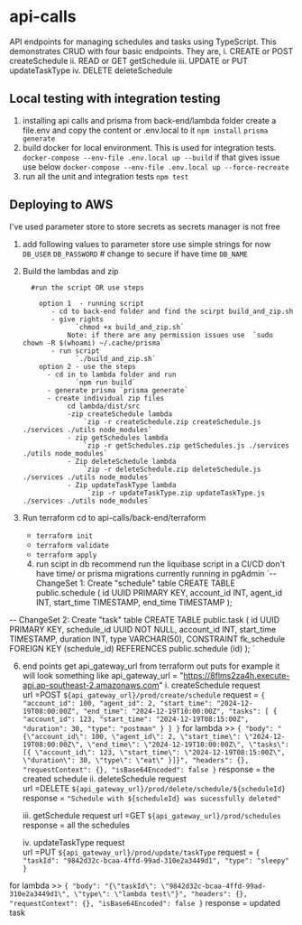 # api-calls

API endpoints for managing schedules and tasks using TypeScript.
This demonstrates CRUD with four basic endpoints. They are,
i.   CREATE or POST createSchedule
ii.  READ or GET getSchedule
iii. UPDATE or PUT updateTaskType
iv.  DELETE deleteSchedule

## Local testing with integration testing

1. installing api calls and prisma
   from back-end/lambda folder
   create a file.env and copy the content or .env.local to it
   `npm install`
   `prisma generate`
2. build docker for local environment. This is used for integration tests. 
`docker-compose --env-file .env.local up --build`
if that gives issue use below
`docker-compose --env-file .env.local up --force-recreate`
3. run all the unit and integration tests
`npm test`

## Deploying to AWS

I've used parameter store to store secrets as secrets manager is not free

1. add following values to parameter store
   use simple strings for now
   `DB_USER`
   `DB_PASSWORD` # change to secure if have time
   `DB_NAME`

2. Build the lambdas and zip 


         #run the script OR use steps

           option 1  - running script 
              - cd to back-end folder and find the scirpt build_and_zip.sh
              - give rights 
                    `chmod +x build_and_zip.sh`
                  Note: if there are any permission issues use  `sudo chown -R $(whoami) ~/.cache/prisma`
              - run script 
                    `./build_and_zip.sh`
           option 2 - use the steps 
             - cd in to lambda folder and run
                    `npm run build`
             - generate prisma `prisma generate`
             - create individual zip files
                  cd lambda/dist/src
                  -zip createSchedule lambda
                      `zip -r createSchedule.zip createSchedule.js ./services ./utils node_modules`
                  - zip getSchedules lambda
                      `zip -r getSchedules.zip getSchedules.js ./services ./utils node_modules`
                  - Zip deleteSchedule lambda
                      `zip -r deleteSchedule.zip deleteSchedule.js ./services ./utils node_modules`
                  - Zip updateTaskType lambda
                       `zip -r updateTaskType.zip updateTaskType.js ./services ./utils node_modules`


3. Run terraform
   cd to api-calls/back-end/terraform

   - `terraform init`
   - `terraform validate`
   - `terraform apply`

   4. run scipt in db
      recommend run the liquibase script in a CI/CD don't have time/ or prisma migrations
      currently running in pgAdmin
      `-- ChangeSet 1: Create "schedule" table
      CREATE TABLE public.schedule (
      id UUID PRIMARY KEY,
      account_id INT,
      agent_id INT,
      start_time TIMESTAMP,
      end_time TIMESTAMP
      );

-- ChangeSet 2: Create "task" table
CREATE TABLE public.task (
id UUID PRIMARY KEY,
schedule_id UUID NOT NULL,
account_id INT,
start_time TIMESTAMP,
duration INT,
type VARCHAR(50),
CONSTRAINT fk_schedule FOREIGN KEY (schedule_id) REFERENCES public.schedule (id)
);
`

6. end points 
  get api_gateway_url from terraform out puts
for example it will look something like api_gateway_url = "https://8flms2za4h.execute-api.ap-southeast-2.amazonaws.com"
   i. createSchedule request  
   url =POST `${api_gateway_url}/prod/create/schedule`
   request = 
            `{
               "account_id": 100,
               "agent_id": 2,
               "start_time": "2024-12-19T08:00:00Z",
               "end_time": "2024-12-19T10:00:00Z",
               "tasks": [
               {
               "account_id": 123,
               "start_time": "2024-12-19T08:15:00Z",
               "duration": 30,
               "type": "postman"
               }
               ]
               }`
   for lambda >> 
           `{
             "body": "{\"account_id\": 100, \"agent_id\": 2, \"start_time\": \"2024-12-19T08:00:00Z\", \"end_time\": \"2024-12-19T10:00:00Z\", \"tasks\": [{ \"account_id\": 123, \"start_time\": \"2024-12-19T08:15:00Z\", \"duration\": 30, \"type\": \"eat\" }]}",
             "headers": {},
             "requestContext": {},
             "isBase64Encoded": false
           }`
   response = the created schedule
   ii. deleteSchedule request  
   url =DELETE `${api_gateway_url}/prod/delete/schedule/${scheduleId}`
   response = `"Schedule with ${scheduleId} was sucessfully deleted"`

   
   iii. getSchedule request
   url =GET `${api_gateway_url}/prod/schedules`
   response = all the schedules

   iv. updateTaskType request  
   url =PUT `${api_gateway_url}/prod/update/taskType`
   request = 
         `{
         "taskId": "9842d32c-bcaa-4ffd-99ad-310e2a3449d1",
         "type": "sleepy"
         }`

for lambda >>
`{
             "body": "{\"taskId\": \"9842d32c-bcaa-4ffd-99ad-310e2a3449d1\", \"type\": \"lambda test\"}",
             "headers": {},
             "requestContext": {},
             "isBase64Encoded": false
           }`
   response = updated task 
